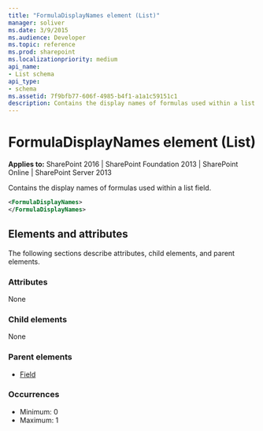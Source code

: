 ```yaml
---
title: "FormulaDisplayNames element (List)"
manager: soliver
ms.date: 3/9/2015
ms.audience: Developer
ms.topic: reference
ms.prod: sharepoint
ms.localizationpriority: medium
api_name:
- List schema
api_type:
- schema
ms.assetid: 7f9bfb77-606f-4985-b4f1-a1a1c59151c1
description: Contains the display names of formulas used within a list field. 
---
```


# FormulaDisplayNames element (List)

**Applies to:** SharePoint 2016 | SharePoint Foundation 2013 | SharePoint Online | SharePoint Server 2013
  
Contains the display names of formulas used within a list field. 
  
```XML
<FormulaDisplayNames>
</FormulaDisplayNames>
```

## Elements and attributes

The following sections describe attributes, child elements, and parent elements.

### Attributes

None
   
### Child elements

None
   
### Parent elements

- [Field](field-element-list.md)
   
### Occurrences

- Minimum: 0
- Maximum: 1  

<br/> 
   

